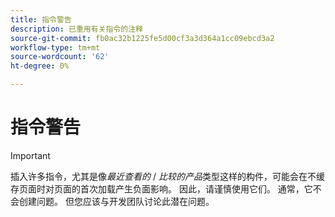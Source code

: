 ```yaml
---
title: 指令警告
description: 已重用有关指令的注释
source-git-commit: fb0ac32b1225fe5d00cf3a3d364a1cc09ebcd3a2
workflow-type: tm+mt
source-wordcount: '62'
ht-degree: 0%

---
```


# 指令警告

>[!IMPORTANT]
>
>插入许多指令，尤其是像&#x200B;_最近查看的_ / _比较的产品_&#x200B;类型这样的构件，可能会在不缓存页面时对页面的首次加载产生负面影响。 因此，请谨慎使用它们。 通常，它不会创建问题。 但您应该与开发团队讨论此潜在问题。
